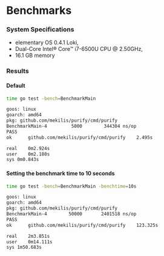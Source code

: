# Benchmarks
### System Specifications
* elementary OS 0.4.1 Loki,
* Dual-Core Intel® Core™ i7-6500U CPU @ 2.50GHz,
* 16.1 GB memory


### Results

#### Default
```bash
time go test -bench=BenchmarkMain
```

```bash
goos: linux
goarch: amd64
pkg: github.com/mekilis/purify/cmd/purify
BenchmarkMain-4   	    5000	    344304 ns/op
PASS
ok  	github.com/mekilis/purify/cmd/purify	2.495s

real	0m2.924s
user	0m2.180s
sys	0m0.843s
```

#### Setting the benchmark time to 10 seconds

```bash
time go test -bench=BenchmarkMain -benchtime=10s
```

```bash
goos: linux
goarch: amd64
pkg: github.com/mekilis/purify/cmd/purify
BenchmarkMain-4   	   50000	   2401518 ns/op
PASS
ok  	github.com/mekilis/purify/cmd/purify	123.325s

real	2m3.851s
user	0m14.111s
sys	1m50.683s
```
